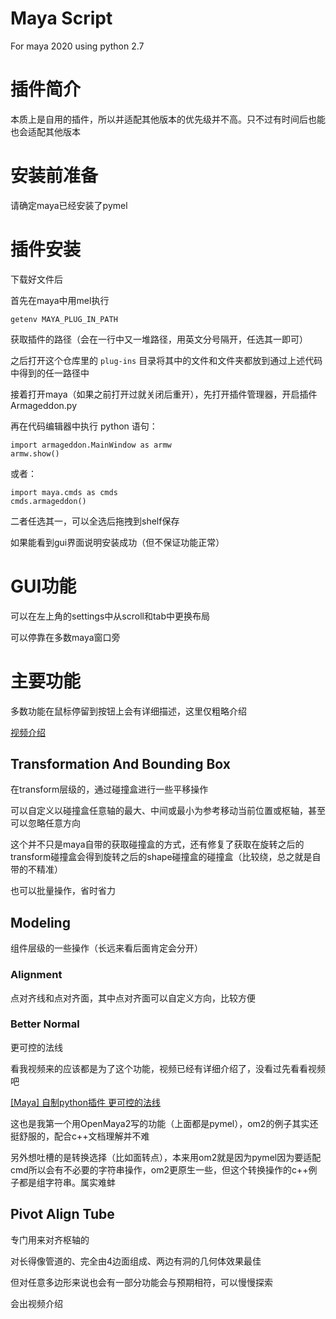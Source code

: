 # Maya Script

For maya 2020 using python 2.7

# 插件简介

本质上是自用的插件，所以并适配其他版本的优先级并不高。只不过有时间后也能也会适配其他版本

# 安装前准备

请确定maya已经安装了pymel

# 插件安装

下载好文件后

首先在maya中用mel执行
    
    getenv MAYA_PLUG_IN_PATH

获取插件的路径（会在一行中又一堆路径，用英文分号隔开，任选其一即可）

之后打开这个仓库里的 `plug-ins` 目录将其中的文件和文件夹都放到通过上述代码中得到的任一路径中

接着打开maya（如果之前打开过就关闭后重开），先打开插件管理器，开启插件Armageddon.py

再在代码编辑器中执行 python 语句：

    import armageddon.MainWindow as armw
    armw.show()

或者：

    import maya.cmds as cmds
    cmds.armageddon()

二者任选其一，可以全选后拖拽到shelf保存

如果能看到gui界面说明安装成功（但不保证功能正常）

# GUI功能

可以在左上角的settings中从scroll和tab中更换布局

可以停靠在多数maya窗口旁

# 主要功能

多数功能在鼠标停留到按钮上会有详细描述，这里仅粗略介绍

[视频介绍](https://www.bilibili.com/video/BV1BV411w7hA)

## Transformation And Bounding Box

在transform层级的，通过碰撞盒进行一些平移操作

可以自定义以碰撞盒任意轴的最大、中间或最小为参考移动当前位置或枢轴，甚至可以忽略任意方向

这个并不只是maya自带的获取碰撞盒的方式，还有修复了获取在旋转之后的transform碰撞盒会得到旋转之后的shape碰撞盒的碰撞盒（比较绕，总之就是自带的不精准）

也可以批量操作，省时省力

## Modeling

组件层级的一些操作（长远来看后面肯定会分开）

### Alignment

点对齐线和点对齐面，其中点对齐面可以自定义方向，比较方便

### Better Normal

更可控的法线

看我视频来的应该都是为了这个功能，视频已经有详细介绍了，没看过先看看视频吧

[[Maya] 自制python插件 更可控的法线](https://www.bilibili.com/video/BV1Eh4y1C711)

这也是我第一个用OpenMaya2写的功能（上面都是pymel），om2的例子其实还挺舒服的，配合c++文档理解并不难

另外想吐槽的是转换选择（比如面转点），本来用om2就是因为pymel因为要适配cmd所以会有不必要的字符串操作，om2更原生一些，但这个转换操作的c++例子都是组字符串。属实难蚌

## Pivot Align Tube

专门用来对齐枢轴的

对长得像管道的、完全由4边面组成、两边有洞的几何体效果最佳

但对任意多边形来说也会有一部分功能会与预期相符，可以慢慢探索

会出视频介绍

